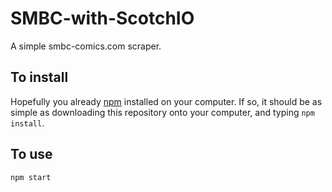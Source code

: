 # SMBC-with-ScotchIO
A simple smbc-comics.com scraper.

## To install
Hopefully you already [npm](https://www.npmjs.org) installed on your computer. If so, it should be as simple as downloading this repository onto your computer, and typing `npm install`.

## To use
`npm start`
